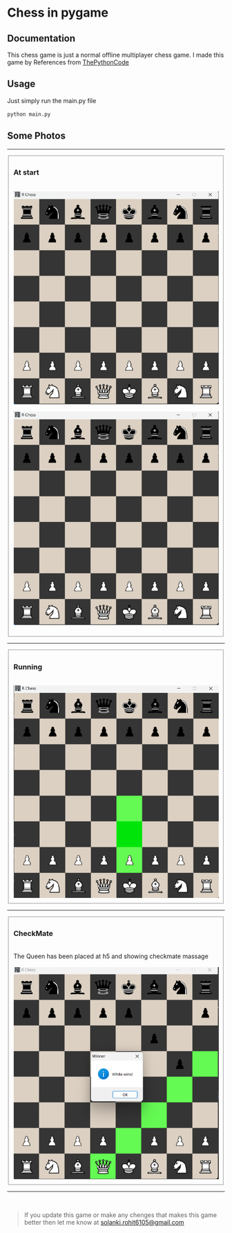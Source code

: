 # Chess in pygame


## Documentation
This chess game is just a normal offline multiplayer chess game.
I made this game by References from [ThePythonCode](https://www.thepythoncode.com/article/make-a-chess-game-using-pygame-in-python)


## Usage
Just simply run the main.py file
```python
python main.py
```

<div class="chess-imgs">

## Some Photos

<hr>
<fieldset>
  
### At start

<br>
<img src="screenshots/start.png"> 
  
![image 1](./screenshots/start.png "Image 1")
  
</fieldset>
<hr>
<fieldset>

### Running

<br>
<img src="screenshots/run.png"> 
</fieldset>
<hr>
<fieldset>

### CheckMate

<br>
<span>The Queen has been placed at h5 and showing checkmate massage<span><br><br>
<img src="screenshots/checkmate.png"> 
</fieldset>
<hr>
</div>
<span style="padding: 30px">

>If you update this game or make any chenges that makes this game better then let me know at <span style="color: lightblue;">solanki.rohit6105@gmail.com</span>
</span>

